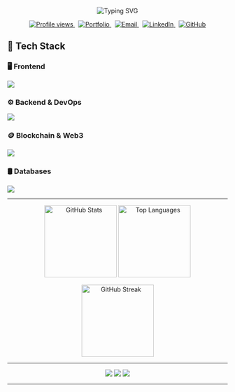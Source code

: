 <!-- HEADER -->
<p align="center">
  <img src="https://readme-typing-svg.demolab.com?font=Inter&size=26&pause=1000&color=0ea5e9&center=true&vCenter=true&width=800&lines=Hi+👋,+I'm+Nguyen+Ngoc+Anh+Khoa;Blockchain+Developer+%7C+Web3+Engineer;Solidity+%7C+DeFi+%7C+AI+Agents+%7C+Fullstack+Developer" alt="Typing SVG" />
</p>

<p align="center">
  <a href="https://komarev.com/ghpvc/?username=khoanna">
    <img src="https://komarev.com/ghpvc/?username=khoanna&label=Profile%20views&color=0e75b6&style=flat-square" alt="Profile views" />
  </a>
  &nbsp;
  <a href="https://khoanguyendev.vercel.app" target="_blank">
    <img alt="Portfolio" src="https://img.shields.io/badge/Portfolio-khoanguyendev.vercel.app-0ea5e9?style=flat-square&logo=vercel&logoColor=white">
  </a>
  &nbsp;
  <a href="mailto:khoa210105@gmail.com">
    <img alt="Email" src="https://img.shields.io/badge/Email-khoa210105%40gmail.com-22c55e?style=flat-square&logo=gmail&logoColor=white">
  </a>
  &nbsp;
  <a href="https://www.linkedin.com/in/khoa-nguyen-95114a287/" target="_blank">
    <img alt="LinkedIn" src="https://img.shields.io/badge/LinkedIn-khoa--nguyen-0a66c2?style=flat-square&logo=linkedin">
  </a>
  &nbsp;
  <a href="https://github.com/khoanna" target="_blank">
    <img alt="GitHub" src="https://img.shields.io/badge/GitHub-@khoanna-111827?style=flat-square&logo=github">
  </a>
</p>


## 🧰 Tech Stack

### 🖥️ Frontend
<p>
  <img src="https://skillicons.dev/icons?i=react,nextjs,tailwind,typescript,javascript,vercel,html,css" />
</p>

### ⚙️ Backend & DevOps
<p>
  <img src="https://skillicons.dev/icons?i=nodejs,express,nginx,docker,git,github" />
</p>

### 🪙 Blockchain & Web3
<p>
  <img src="https://skillicons.dev/icons?i=solidity,ethereum,hardhat,foundry" />
</p>

### 🛢 Databases
<p>
  <img src="https://skillicons.dev/icons?i=mysql,postgres,mongodb" />
</p>

---
<p align="center">
  <img height="165" src="https://github-readme-stats.vercel.app/api?username=khoanna&show_icons=true&theme=transparent&rank_icon=github" alt="GitHub Stats" />
  <img height="165" src="https://github-readme-stats.vercel.app/api/top-langs/?username=khoanna&layout=compact&theme=transparent&langs_count=8" alt="Top Languages" />
</p>

<p align="center">
  <img height="165" src="https://streak-stats.demolab.com?user=khoanna&theme=transparent" alt="GitHub Streak" />
</p>

---
<p align="center">
  <a href="mailto:khoa210105@gmail.com"><img src="https://img.shields.io/badge/Gmail-khoa210105%40gmail.com-d14836?style=for-the-badge&logo=gmail&logoColor=white" /></a>
  <a href="https://www.linkedin.com/in/khoa-nguyen-95114a287/" target="_blank"><img src="https://img.shields.io/badge/LinkedIn-Khoa%20Nguyen-0a66c2?style=for-the-badge&logo=linkedin&logoColor=white" /></a>
  <a href="https://facebook.com/AnhKhoaS" target="_blank"><img src="https://img.shields.io/badge/Facebook-AnhKhoaS-1877F2?style=for-the-badge&logo=facebook&logoColor=white" /></a>
</p>

---
